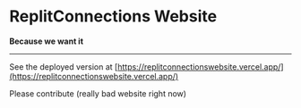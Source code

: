 # ReplitConnections Website
**Because we want it**

----
See the deployed version at [https://replitconnectionswebsite.vercel.app/](https://replitconnectionswebsite.vercel.app/)


Please contribute (really bad website right now)
